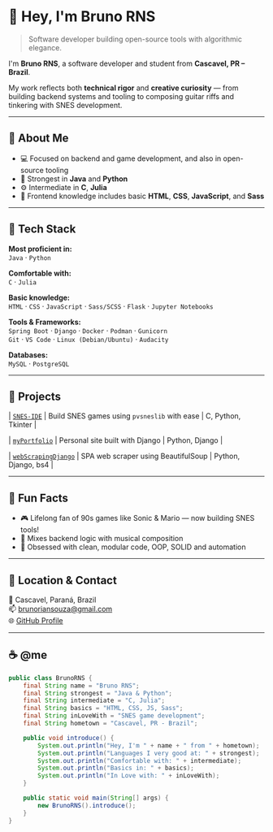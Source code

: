 # 👋 Hey, I'm Bruno RNS

> Software developer building open-source tools with algorithmic elegance.

I'm **Bruno RNS**, a software developer and student from **Cascavel, PR – Brazil**.

My work reflects both **technical rigor** and **creative curiosity** — from building backend systems and tooling to composing guitar riffs and tinkering with SNES development.

---

## 💬 About Me

- 💻 Focused on backend and game development, and also in open-source tooling
- 🧠 Strongest in **Java** and **Python**
- ⚙️ Intermediate in **C**, **Julia**
- 🎨 Frontend knowledge includes basic **HTML**, **CSS**, **JavaScript**, and **Sass**

---

## 🧰 Tech Stack

**Most proficient in:**  
`Java` · `Python`

**Comfortable with:**  
`C` · `Julia`

**Basic knowledge:**  
`HTML` · `CSS` · `JavaScript` · `Sass/SCSS` · `Flask` · `Jupyter Notebooks`

**Tools & Frameworks:**  
`Spring Boot` · `Django` · `Docker` · `Podman` · `Gunicorn`  
`Git` · `VS Code` · `Linux (Debian/Ubuntu)` · `Audacity`

**Databases:**  
`MySQL` · `PostgreSQL`

---

## 🚀 Projects

| [`SNES-IDE`](https://github.com/BrunoRNS/SNES-IDE) | Build SNES games using `pvsneslib` with ease | C, Python, Tkinter |

| [`myPortfolio`](https://github.com/BrunoRNS/myPortfolio) | Personal site built with Django | Python, Django |

| [`webScrapingDjango`](https://github.com/BrunoRNS/webScrapingDjango) | SPA web scraper using BeautifulSoup | Python, Django, bs4 |

---

## 🌟 Fun Facts

- 🎮 Lifelong fan of 90s games like Sonic & Mario — now building SNES tools!
- 🎸 Mixes backend logic with musical composition
- 🔄 Obsessed with clean, modular code, OOP, SOLID and automation

---

## 📍 Location & Contact

📍 Cascavel, Paraná, Brazil  
📫 brunoriansouza@gmail.com  
🌐 [GitHub Profile](https://github.com/BrunoRNS)

---

## ☕ @me

```java
public class BrunoRNS {
    final String name = "Bruno RNS";
    final String strongest = "Java & Python";
    final String intermediate = "C, Julia";
    final String basics = "HTML, CSS, JS, Sass";
    final String inLoveWith = "SNES game development";
    final String hometown = "Cascavel, PR - Brazil";

    public void introduce() {
        System.out.println("Hey, I'm " + name + " from " + hometown);
        System.out.println("Languages I very good at: " + strongest);
        System.out.println("Comfortable with: " + intermediate);
        System.out.println("Basics in: " + basics);
        System.out.println("In Love with: " + inLoveWith);
    }

    public static void main(String[] args) {
        new BrunoRNS().introduce();
    }
}
